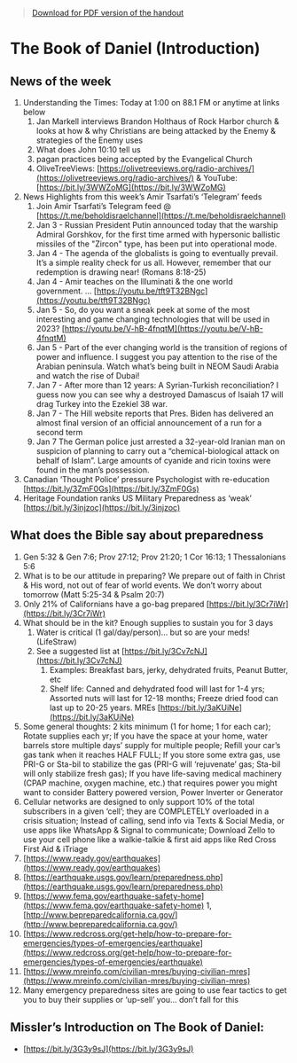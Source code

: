 >[Download for PDF version of the handout](/week010823.pdf)

# The Book of Daniel (Introduction)       

## News of the week
1. Understanding the Times: Today at 1:00 on 88.1 FM or anytime at links below              
	1. Jan Markell interviews Brandon Holthaus of Rock Harbor church & looks at how & why Christians are being attacked by the Enemy & strategies of the Enemy uses
	1. What does John 10:10 tell us
	1. pagan practices being accepted by the Evangelical Church
	1. OliveTreeViews: [https://olivetreeviews.org/radio-archives/](https://olivetreeviews.org/radio-archives/)   &   YouTube:  [https://bit.ly/3WWZoMG](https://bit.ly/3WWZoMG) 
1. News Highlights from this week’s Amir Tsarfati’s ‘Telegram’ feeds 
	1. Join Amir Tsarfati’s Telegram feed @ [https://t.me/beholdisraelchannel](https://t.me/beholdisraelchannel) 
	1. Jan 3 - Russian President Putin announced today that the warship Admiral Gorshkov, for the first time armed with hypersonic ballistic missiles of the "Zircon" type, has been put into operational mode. 
	1. Jan 4 - The agenda of the globalists is going to eventually prevail. It’s a simple reality check for us all. However, remember that our redemption is drawing near!  (Romans 8:18-25)
	1. Jan 4 - Amir teaches on the Illuminati & the one world government. … [https://youtu.be/tft9T32BNgc](https://youtu.be/tft9T32BNgc)
	1. Jan 5 - So, do you want a sneak peek at some of the most interesting and game changing technologies that will be used in 2023?   [https://youtu.be/V-hB-4fnqtM](https://youtu.be/V-hB-4fnqtM)
	1. Jan 5 - Part of the ever changing world is the transition of regions of power and influence. I suggest you pay attention to the rise of the Arabian peninsula. Watch what’s being built in NEOM Saudi Arabia and watch the rise of Dubai!
	1. Jan 7 - After more than 12 years: A Syrian-Turkish reconciliation?  I guess now you can see why a destroyed Damascus of Isaiah 17 will drag Turkey into the Ezekiel 38 war.
	1. Jan 7 - The Hill website reports that Pres. Biden has delivered an almost final version of an official announcement of a run for a second term
	1. Jan 7 The German police just arrested a 32-year-old Iranian man on suspicion of planning to carry out a “chemical-biological attack on behalf of Islam”.  Large amounts of cyanide and ricin toxins were found in the man’s possession.
1. Canadian ‘Thought Police’ pressure Psychologist with re-education   [https://bit.ly/3ZmF0Gs](https://bit.ly/3ZmF0Gs) 
1. Heritage Foundation ranks US Military Preparedness as ‘weak’   [https://bit.ly/3injzoc](https://bit.ly/3injzoc) 

## What does the Bible say about preparedness
1. Gen 5:32 & Gen 7:6; Prov 27:12; Prov 21:20; 1 Cor 16:13; 1 Thessalonians 5:6
1. What is to be our attitude in preparing?  We prepare out of faith in Christ & His word, not out of fear of world events.  We don’t worry about tomorrow (Matt 5:25-34 & Psalm 20:7)
1. Only 21% of Californians have a go-bag prepared [https://bit.ly/3Cr7iWr](https://bit.ly/3Cr7iWr)
1. What should be in the kit? Enough supplies to sustain you for 3 days
	1. Water is critical (1 gal/day/person)… but so are your meds! (LifeStraw)
	1. See a suggested list at [https://bit.ly/3Cv7cNJ](https://bit.ly/3Cv7cNJ) 
		1. Examples: Breakfast bars, jerky, dehydrated fruits, Peanut Butter, etc
		2. Shelf life: Canned and dehydrated food will last for 1-4 yrs; Assorted nuts will last for 12-18 months; Freeze dried food can last up to 20-25 years.  MREs [https://bit.ly/3aKUiNe](https://bit.ly/3aKUiNe) 
1. Some general thoughts: 2 kits minimum (1 for home; 1 for each car); Rotate supplies each yr; If you have the space at your home, water barrels store multiple days’ supply for multiple people; Refill your car’s gas tank when it reaches HALF FULL; If you store some extra gas, use PRI-G or Sta-bil to stabilize the gas (PRI-G will ‘rejuvenate’ gas; Sta-bil will only stabilize fresh gas); If you have life-saving medical machinery (CPAP machine, oxygen machine, etc.) that requires power you might want to consider Battery powered version, Power Inverter or Generator
1. Cellular networks are designed to only support 10% of the total subscribers in a given ‘cell’; they are COMPLETELY overloaded in a crisis situation; Instead of calling, send info via Texts & Social Media, or use apps like WhatsApp & Signal to communicate; Download Zello to use your cell phone like a walkie-talkie & first aid apps like Red Cross First Aid & iTriage
1. [https://www.ready.gov/earthquakes](https://www.ready.gov/earthquakes)
1. [https://earthquake.usgs.gov/learn/preparedness.php](https://earthquake.usgs.gov/learn/preparedness.php)
1. [https://www.fema.gov/earthquake-safety-home](https://www.fema.gov/earthquake-safety-home)
1, [http://www.bepreparedcalifornia.ca.gov/](http://www.bepreparedcalifornia.ca.gov/) 
1. [https://www.redcross.org/get-help/how-to-prepare-for-emergencies/types-of-emergencies/earthquake](https://www.redcross.org/get-help/how-to-prepare-for-emergencies/types-of-emergencies/earthquake) 
1. [https://www.mreinfo.com/civilian-mres/buying-civilian-mres](https://www.mreinfo.com/civilian-mres/buying-civilian-mres) 
1. Many emergency preparedness sites are going to use fear tactics to get you to buy their supplies or ‘up-sell’ you… don’t fall for this

## Missler’s Introduction on The Book of Daniel:   

* [https://bit.ly/3G3y9sJ](https://bit.ly/3G3y9sJ)
  
